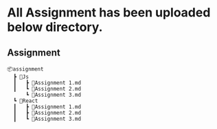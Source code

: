# All Assignment has been uploaded below directory.
##  Assignment
    📦assignment
      ┣ 📂Js
      ┃   ┣ 📜Assignment 1.md
      ┃   ┗ 📜Assignment 2.md
          ┗ 📜Assignment 3.md
      ┗ 📂React
      ┃   ┣ 📜Assignment 1.md
      ┃   ┣ 📜Assignment 2.md
      ┃   ┗ 📜Assignment 3.md

